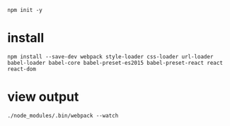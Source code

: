 `npm init -y`

# install 
`npm install --save-dev webpack style-loader css-loader url-loader babel-loader babel-core babel-preset-es2015 babel-preset-react react react-dom`

# view output
`./node_modules/.bin/webpack --watch`
